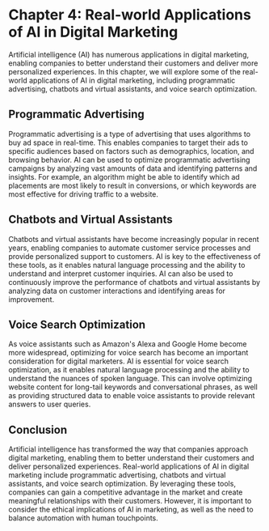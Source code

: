 Chapter 4: Real-world Applications of AI in Digital Marketing
=============================================================

Artificial intelligence (AI) has numerous applications in digital marketing, enabling companies to better understand their customers and deliver more personalized experiences. In this chapter, we will explore some of the real-world applications of AI in digital marketing, including programmatic advertising, chatbots and virtual assistants, and voice search optimization.

Programmatic Advertising
------------------------

Programmatic advertising is a type of advertising that uses algorithms to buy ad space in real-time. This enables companies to target their ads to specific audiences based on factors such as demographics, location, and browsing behavior. AI can be used to optimize programmatic advertising campaigns by analyzing vast amounts of data and identifying patterns and insights. For example, an algorithm might be able to identify which ad placements are most likely to result in conversions, or which keywords are most effective for driving traffic to a website.

Chatbots and Virtual Assistants
-------------------------------

Chatbots and virtual assistants have become increasingly popular in recent years, enabling companies to automate customer service processes and provide personalized support to customers. AI is key to the effectiveness of these tools, as it enables natural language processing and the ability to understand and interpret customer inquiries. AI can also be used to continuously improve the performance of chatbots and virtual assistants by analyzing data on customer interactions and identifying areas for improvement.

Voice Search Optimization
-------------------------

As voice assistants such as Amazon's Alexa and Google Home become more widespread, optimizing for voice search has become an important consideration for digital marketers. AI is essential for voice search optimization, as it enables natural language processing and the ability to understand the nuances of spoken language. This can involve optimizing website content for long-tail keywords and conversational phrases, as well as providing structured data to enable voice assistants to provide relevant answers to user queries.

Conclusion
----------

Artificial intelligence has transformed the way that companies approach digital marketing, enabling them to better understand their customers and deliver personalized experiences. Real-world applications of AI in digital marketing include programmatic advertising, chatbots and virtual assistants, and voice search optimization. By leveraging these tools, companies can gain a competitive advantage in the market and create meaningful relationships with their customers. However, it is important to consider the ethical implications of AI in marketing, as well as the need to balance automation with human touchpoints.
